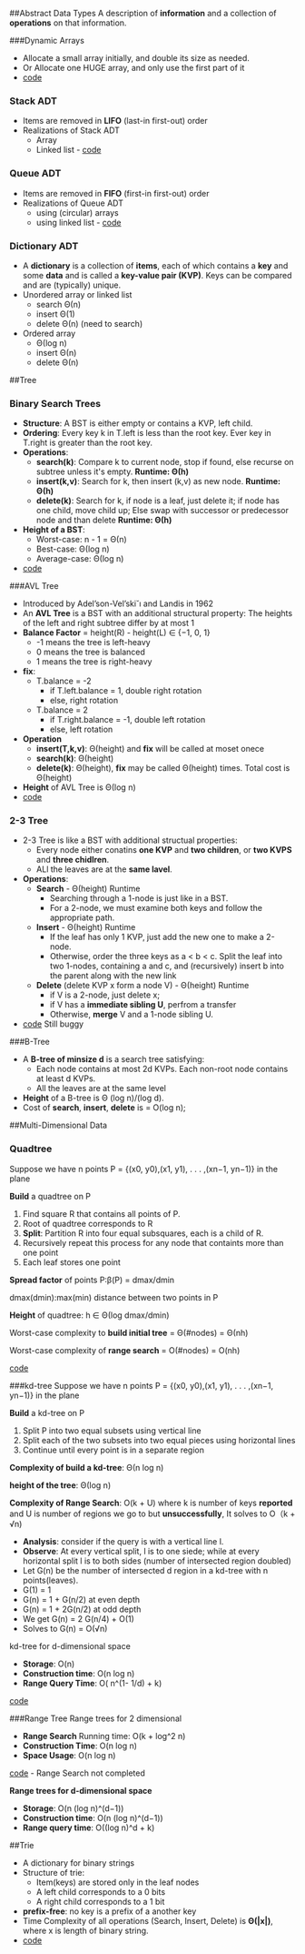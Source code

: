 ##Abstract Data Types
A description of **information** and a collection of **operations** on that information.

###Dynamic Arrays  
- Allocate a small array initially, and double its size as needed.
- Or Allocate one HUGE array, and only use the first part of it
- [code](https://github.com/jingt06/Algorithms/blob/master/DataStructures/Dynamic_Array.cc)

### Stack ADT
- Items are removed in **LIFO** (last-in first-out) order
- Realizations of Stack ADT
  - Array
  - Linked list - [code](https://github.com/jingt06/Algorithms/blob/master/DataStructures/stack.cc) 


### Queue ADT
- Items are removed in **FIFO** (first-in first-out) order
- Realizations of Queue ADT
  - using (circular) arrays
  - using linked list - [code](https://github.com/jingt06/Algorithms/blob/master/DataStructures/queue.cc) 

### Dictionary ADT
- A **dictionary** is a collection of **items**, each of which contains a **key** and some **data** and is called a **key-value pair (KVP)**. Keys can be compared and are (typically) unique.  
- Unordered array or linked list
  - search Θ(n)
  - insert Θ(1)
  - delete Θ(n) (need to search)
- Ordered array
  - Θ(log n)
  - insert Θ(n)
  - delete Θ(n) 

##Tree
### Binary Search Trees
- **Structure**: A BST is either empty or contains a KVP, left child.
- **Ordering**: Every key k in T.left is less than the root key. Ever key in T.right is greater than the root key.
- **Operations**: 
  - **search(k)**: Compare k to current node, stop if found, else recurse on subtree unless it's empty. **Runtime: Θ(h)**
  - **insert(k,v)**: Search for k, then insert (k,v) as new node. **Runtime: Θ(h)**
  - **delete(k)**: Search for k, if node is a leaf, just delete it; if node has one child, move child up; Else swap with successor or predecessor node and than delete **Runtime: Θ(h)**
- **Height of a BST**: 
  - Worst-case: n - 1 = Θ(n)
  - Best-case: Θ(log n)
  - Average-case: Θ(log n)
- [code](https://github.com/jingt06/Algorithms/blob/master/DataStructures/BST.cc)

###AVL Tree
- Introduced by Adel’son-Vel’ski˘ı and Landis in 1962
- An **AVL Tree** is a BST with an additional structural property: The heights of the left and right subtree differ by at most 1
- **Balance Factor** = height(R) - height(L) ∈ {−1, 0, 1}
  - -1 means the tree is left-heavy
  - 0 means the tree is balanced
  - 1 means the tree is right-heavy
- **fix**: 
  - T.balance = -2 
     - if T.left.balance = 1, double right rotation
     - else, right rotation
  - T.balance = 2 
     - if T.right.balance = -1, double left rotation 
     -  else, left rotation
- **Operation**
  - **insert(T,k,v)**: Θ(height) and **fix** will be called at moset onece
  - **search(k)**: Θ(height)
  - **delete(k)**: Θ(height), **fix** may be called Θ(height) times. Total cost is Θ(height)
- **Height** of AVL Tree is Θ(log n)
- [code](https://github.com/jingt06/Algorithms/blob/master/DataStructures/AVLtree.cc)


### 2-3 Tree
- 2-3 Tree is like a BST with additional structual properties:
  - Every node either conatins **one KVP** and **two children**, or **two KVPS** and **three chidlren**.
  - ALl the leaves are at the **same lavel**.
- **Operations**:
  - **Search** - Θ(height) Runtime
     - Searching through a 1-node is just like in a BST.
     - For a 2-node, we must examine both keys and follow the appropriate path.
  - **Insert** - Θ(height) Runtime
     - If the leaf has only 1 KVP, just add the new one to make a 2-node.
     - Otherwise, order the three keys as a < b < c. Split the leaf into two 1-nodes, containing a and c, and (recursively) insert b into the parent along with the new link 
  - **Delete** (delete KVP x form a node V) - Θ(height) Runtime
     -  if V is a 2-node, just delete x;
     -  if V has a **immediate sibling U**, perfrom a transfer
     -  Otherwise, **merge** V and a 1-node sibling U.
- [code](https://github.com/jingt06/Algorithms/blob/master/DataStructures/2-3Tree.cc) Still buggy

###B-Tree
- A **B-tree of minsize d** is a search tree satisfying:
   - Each node contains at most 2d KVPs. Each non-root node contains at least d KVPs.
   - All the leaves are at the same level
- **Height** of a B-tree is Θ
(log n)/(log d).
- Cost of **search**, **insert**, **delete** is = O(log n);

##Multi-Dimensional Data

### Quadtree
Suppose we have n points P = {(x0, y0),(x1, y1), . . . ,(xn−1, yn−1)} in the plane

**Build** a quadtree on P

1. Find square R that contains all points of P.
2. Root of quadtree corresponds to R
3. **Split**: Partition R into four equal subsquares, each is a child of R.
4. Recursively repeat this process for any node that containts more than one point
5. Each leaf stores one point

**Spread factor** of points P:β(P) = dmax/dmin 

dmax(dmin):max(min) distance between two points in P

**Height** of quadtree:  h ∈ Θ(log dmax/dmin)

Worst-case complexity to **build initial tree** = Θ(#nodes) = Θ(nh)

Worst-case complexity of **range search** = O(#nodes) = O(nh)

[code](https://github.com/jingt06/Algorithms/blob/master/DataStructures/Quadtree.cc)

###kd-tree
Suppose we have n points P = {(x0, y0),(x1, y1), . . . ,(xn−1, yn−1)} in the plane

**Build** a kd-tree on P

1. Split P into two equal subsets using vertical line
2. Split each of the two subsets into two equal pieces using horizontal lines
3. Continue until every point is in a separate region

**Complexity of build a kd-tree**: Θ(n log n)

**height of the tree**: Θ(log n)

**Complexity of Range Search**: O(k + U) where k is number of keys **reported** and U is number of regions we go to but **unsuccessfully**, It solves to O（k + √n)

- **Analysis**: consider if the query is with a vertical line l.
- **Observe**: At every vertical split, l is to one siede; while at every horizontal split l is to both sides (number of intersected region doubled)
- Let G(n) be the number of intersected d region in a kd-tree with n points(leaves). 
- G(1) = 1 
- G(n) = 1 + G(n/2) at even depth
- G(n) = 1 + 2G(n/2) at odd depth
- We get G(n) = 2 G(n/4) + O(1)
- Solves to G(n) = O(√n)


kd-tree for d-dimensional space

- **Storage**: O(n)
- **Construction time**: O(n log n)
- **Range Query Time**: O( n^(1- 1/d) + k)

[code](https://github.com/jingt06/Algorithms/blob/master/DataStructures/kd_tree.cc)

###Range Tree
Range trees for 2 dimensional

- **Range Search** Running time: O(k + log^2 n)
- **Construction Time**: O(n log n)
- **Space Usage**: O(n log n)

[code](https://github.com/jingt06/Algorithms/blob/master/DataStructures/RangeTree.cc) - Range Search not completed

**Range trees for d-dimensional space**

- **Storage**: O(n (log n)^(d−1))
- **Construction time**: O(n (log n)^(d−1))
- **Range query time**: O((log n)^d + k)

##Trie
- A dictionary for binary strings
- Structure of trie:
  - Item(keys) are stored only in the leaf nodes
  - A left child corresponds to a 0 bits
  - A right child corresponds to a 1 bit
- **prefix-free**: no key is a prefix of a another key
- Time Complexity of all operations (Search, Insert, Delete) is **Θ(|x|)**, where x is length of binary string.
- [code](https://github.com/jingt06/Algorithms/blob/master/DataStructures/Tries.cc)